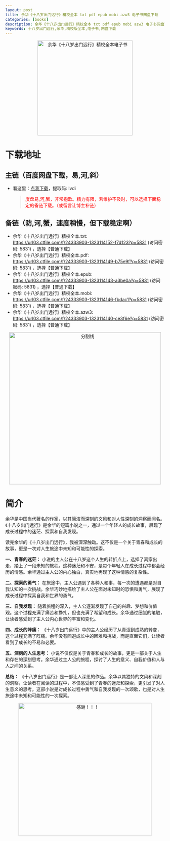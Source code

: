 ```yaml
---
layout: post
title: 余华《十八岁出门远行》精校全本 txt pdf epub mobi azw3 电子书网盘下载
categories: [books]
description: 余华《十八岁出门远行》精校全本 txt pdf epub mobi azw3 电子书网盘下载：https://qweree.cn/index.php/481/
keywords: 十八岁出门远行,余华,精校版全本,电子书,网盘下载
---
```


<div align="center"><img src="http://qweree.cn/wp-content/uploads/2024/07/shi-ba-sui-yuan-xing.jpg" alt="余华《十八岁出门远行》精校全本电子书" width="300px" height="auto"></div>

# 下载地址

## 主链（百度网盘下载，易,河,斜）

- 看这里：[点我下载](https://pan.baidu.com/s/1qZRtufNxueSwGGkzsLIB5A?pwd=lvdi)，提取码: lvdi

  > <p style="color:red" >度盘易,河,蟹，非常抱歉。精力有限，若维护不及时，可以选择下面稳定的备链下载。（或留言让博主补链）</p>

## 备链（防,河,蟹，速度稍慢，但下载稳定啊）

- 余华《十八岁出门远行》精校全本.txt: <https://url03.ctfile.com/f/24333903-1323114152-f7d123?p=5831> (访问密码: 5831) ，选择【普通下载】
- 余华《十八岁出门远行》精校全本.pdf: <https://url03.ctfile.com/f/24333903-1323114149-b75e9f?p=5831> (访问密码: 5831) ，选择【普通下载】
- 余华《十八岁出门远行》精校全本.epub: <https://url03.ctfile.com/f/24333903-1323114143-a3be0a?p=5831> (访问密码: 5831) ，选择【普通下载】
- 余华《十八岁出门远行》精校全本.mobi: <https://url03.ctfile.com/f/24333903-1323114146-fbdac1?p=5831> (访问密码: 5831) ，选择【普通下载】
- 余华《十八岁出门远行》精校全本.azw3: <https://url03.ctfile.com/f/24333903-1323114140-ce3f6e?p=5831> (访问密码: 5831) ，选择【普通下载】

<div align="center"><img src="https://pic.imgdb.cn/item/6612476468eb935713c85291.gif" alt="分割线" width="480px" height="auto"/></div>

# 简介

余华是中国当代著名的作家，以其简洁而深刻的文风和对人性深刻的洞察而闻名。《十八岁出门远行》是余华的短篇小说之一，通过一个年轻人的成长故事，展现了成长过程中的迷茫、探索和自我发现。

读完余华的《十八岁出门远行》，我被深深触动。这不仅是一个关于青春和成长的故事，更是一次对人生旅途中未知和可能性的探索。

**一、青春的迷茫：**
小说的主人公在十八岁这个人生的转折点上，选择了离家出走，踏上了一段未知的旅程。这种迷茫和不安，是每个年轻人在成长过程中都会经历的情感。余华通过主人公的内心独白，真实地再现了这种情感的复杂性。

**二、探索的勇气：**
在旅途中，主人公遇到了各种人和事，每一次的遭遇都是对自我认知的一次挑战。余华巧妙地描绘了主人公在面对未知时的恐惧和勇气，展现了成长过程中探索自我和世界的勇气。

**三、自我发现：**
随着旅程的深入，主人公逐渐发现了自己的兴趣、梦想和价值观。这个过程充满了痛苦和挣扎，但也充满了希望和成长。余华通过细腻的笔触，让读者感受到了主人公内心世界的丰富和变化。

**四、成长的阵痛：**
《十八岁出门远行》中的主人公经历了从青涩到成熟的转变，这个过程充满了阵痛。余华没有回避成长中的困难和挑战，而是直面它们，让读者看到了成长的不易和必要。

**五、深刻的人生思考：**
小说不仅仅是关于青春和成长的故事，更是一部关于人生和存在的深刻思考。余华通过主人公的旅程，探讨了人生的意义、自我价值和人与人之间的关系。

**总结：**
《十八岁出门远行》是一部让人深思的作品。余华以其独特的文风和深刻的洞察，让读者在阅读的过程中，不仅感受到了青春的迷茫和探索，更引发了对人生意义的思考。这部小说是对成长过程中勇气和自我发现的一次颂歌，也是对人生旅途中未知和可能性的一次探索。

<div align="center"><img src="https://pic.imgdb.cn/item/661246bf68eb935713c7f81c.gif" alt="感谢！！！" width="420px" height="auto"/></div>
